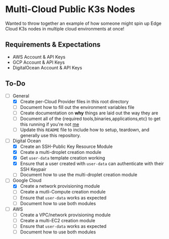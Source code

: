 # Multi-Cloud Public K3s Nodes

Wanted to throw together an example of how someone might spin up Edge Cloud K3s nodes in multiple cloud environments at once!

## Requirements & Expectations

* AWS Account & API Keys
* GCP Account & API Keys
* DigitalOcean Account & API Keys

## To-Do

* [ ] General
  * [x] Create per-Cloud Provider files in this root directory
  * [ ] Document how to fill out the environment variables file
  * [ ] Create documentation on **why** things are laid out the way they are
  * [ ] Document all of the {required tools,binaries,applications,etc} to get this running if you're not [me](mailto:daniel.a.manners@gmail.com)
  * [ ] Update this `README` file to include how to setup, teardown, and generally use this repository.
* [ ] Digital Ocean
  * [x]  Create an SSH-Public Key Resource Module
  * [x]  Create a multi-droplet creation module
  * [x]  Get `user-data` template creation working
  * [x]  Ensure that a user created with `user-data` can authenticate with their SSH Keypair
  * [ ]  Document how to use the multi-droplet creation module
* [ ] Google Cloud
  * [x] Create a network provisioning module
  * [ ] Create a mutli-Compute creation module
  * [ ] Ensure that `user-data` works as expected
  * [ ] Document how to use both modules
* [ ] AWS
  * [ ] Create a VPC/network provisioning module
  * [ ] Create a multi-EC2 creation module
  * [ ] Ensure that `user-data` works as expected
  * [ ] Document how to use both modules
